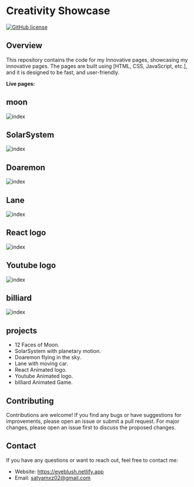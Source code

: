 # Creativity Showcase

[![GitHub license](https://img.shields.io/badge/license-MIT-blue.svg)](https://github.com/Saty-am02/eveblush.netlify.app/blob/main/LICENS)

## Overview

This repository contains the code for my Innovative pages, showcasing my innovative pages. The pages are built using [HTML, CSS, JavaScript, etc.], and it is designed to be fast, and user-friendly.

**Live pages:** 
## moon

![index](https://github.com/Saty-am02/EvEBlush/assets/88832726/9d7cd74e-8b33-4cf6-95a6-8ff27cc4e9fd)
## SolarSystem

![index](https://github.com/Saty-am02/EvEBlush/assets/88832726/ee5d4a30-91f7-49f9-afdf-4f89f6cc4d4e)
## Doaremon

![index](https://github.com/Saty-am02/EvEBlush/assets/88832726/4079f27f-2a41-4df6-b42e-c1c0475739e7)
## Lane

![index](https://github.com/Saty-am02/EvEBlush/assets/88832726/6fe980f4-23f9-4cbf-a49d-e5d33ba4189c)
## React logo

![index](https://github.com/Saty-am02/EvEBlush/assets/88832726/8c0220ff-5007-4baa-b6c1-900578ec21ee)
## Youtube logo

![index](https://github.com/Saty-am02/EvEBlush/assets/88832726/efd8f267-aeb7-42fb-8600-e25d1ee69325)
## billiard 

![index](https://github.com/Saty-am02/EvEBlush/assets/88832726/33f0e94c-381c-4a10-a914-d9c755488e59)

## projects

- 12 Faces of Moon.
- SolarSystem with planetary motion.
- Doaremon flying in the sky.
- Lane with moving car.
- React Animated logo.
- Youtube Animated logo.
- billiard Animated Game.

## Contributing

Contributions are welcome! If you find any bugs or have suggestions for improvements, please open an issue or submit a pull request. For major changes, please open an issue first to discuss the proposed changes.

## Contact

If you have any questions or want to reach out, feel free to contact me:

- Website: https://eveblush.netlify.app
- Email: satyamxz02@gmail.com
